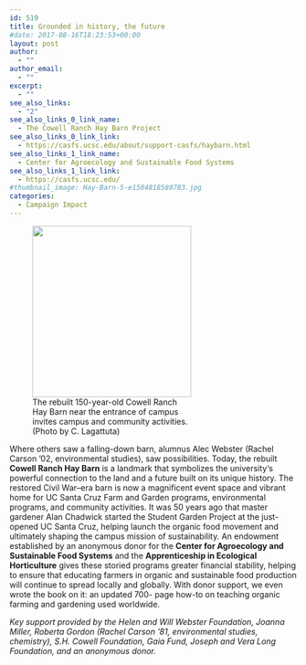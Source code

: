 ```yaml
---
id: 519
title: Grounded in history, the future
#date: 2017-08-16T18:23:53+00:00
layout: post
author:
  - ""
author_email:
  - ""
excerpt:
  - ""
see_also_links:
  - "2"
see_also_links_0_link_name:
  - The Cowell Ranch Hay Barn Project
see_also_links_0_link_link:
  - https://casfs.ucsc.edu/about/support-casfs/haybarn.html
see_also_links_1_link_name:
  - Center for Agroecology and Sustainable Food Systems
see_also_links_1_link_link:
  - https://casfs.ucsc.edu/
#thumbnail_image: Hay-Barn-5-e1504818580783.jpg
categories:
  - Campaign Impact
---
```

<figure id="attachment_539" style="width: 278px" class="wp-caption alignright"><img class="wp-image-539 size-medium" src="https://giving.ucsc.edu/wp-content/uploads/2017/08/Hay-Barn-5-e1504818580783-278x300.jpg" alt="" width="278" height="300" srcset="https://ucsc-giving.lndo.site/wp-content/uploads/2017/08/Hay-Barn-5-e1504818580783-278x300.jpg 278w, https://ucsc-giving.lndo.site/wp-content/uploads/2017/08/Hay-Barn-5-e1504818580783-768x828.jpg 768w, https://ucsc-giving.lndo.site/wp-content/uploads/2017/08/Hay-Barn-5-e1504818580783-949x1024.jpg 949w" sizes="(max-width: 278px) 100vw, 278px" /><figcaption class="wp-caption-text">The rebuilt 150-year-old Cowell Ranch Hay Barn near the entrance of campus invites campus and community activities. (Photo by C. Lagattuta)</figcaption></figure> 

Where others saw a falling-down barn, alumnus Alec Webster (Rachel Carson ’02, environmental studies), saw possibilities. Today, the rebuilt **Cowell Ranch Hay Barn** is a landmark that symbolizes the university‘s powerful connection to the land and a future built on its unique history. The restored Civil War–era barn is now a magnificent event space and vibrant home for UC Santa Cruz Farm and Garden programs, environmental programs, and community activities. It was 50 years ago that master gardener Alan Chadwick started the Student Garden Project at the just-opened UC Santa Cruz, helping launch the organic food movement and ultimately shaping the campus mission of sustainability. An endowment established by an anonymous donor for the **Center for Agroecology and Sustainable Food Systems** and the **Apprenticeship in Ecological Horticulture** gives these storied programs greater financial stability, helping to ensure that educating farmers in organic and sustainable food production will continue to spread locally and globally. With donor support, we even wrote the book on it: an updated 700- page how-to on teaching organic farming and gardening used worldwide.

_Key support provided by the Helen and Will Webster Foundation, Joanna Miller, Roberta Gordon (Rachel Carson &#8217;81, environmental studies, chemistry), S.H. Cowell Foundation, Gaia Fund, Joseph and Vera Long Foundation, and an anonymous donor._